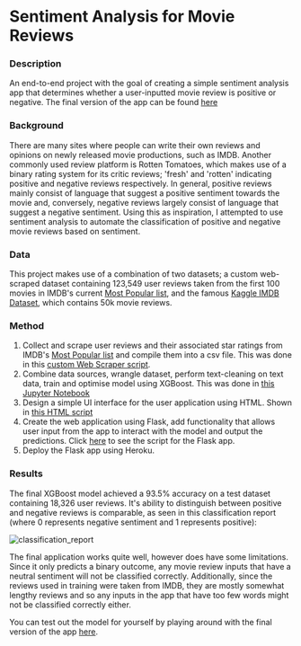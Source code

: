 # Sentiment Analysis for Movie Reviews

### Description

An end-to-end project with the goal of creating a simple sentiment analysis app that determines whether a user-inputted movie review is positive or negative. The final version of the app can be found [here](https://denzel-movie-sentiment-app.herokuapp.com)

### Background

There are many sites where people can write their own reviews and opinions on newly released movie productions, such as IMDB. Another commonly used review platform is Rotten Tomatoes, which makes use of a binary rating system for its critic reviews; 'fresh' and 'rotten' indicating positive and negative reviews respectively. In general, positive reviews mainly consist of language that suggest a positive sentiment towards the movie and, conversely, negative reviews largely consist of language that suggest a negative sentiment. Using this as inspiration, I attempted to use sentiment analysis to automate the classification of positive and negative movie reviews based on sentiment.

### Data

This project makes use of a combination of two datasets; a custom web-scraped dataset containing 123,549 user reviews taken from the first 100 movies in IMDB's current [Most Popular list](https://www.imdb.com/chart/moviemeter?pf_rd_m=A2FGELUUNOQJNL&pf_rd_p=470df400-70d9-4f35-bb05-8646a1195842&pf_rd_r=EPJ9NEX6DE771BWHSG8P&pf_rd_s=right-4&pf_rd_t=15506&pf_rd_i=top&ref_=chttp_ql_2), and the famous [Kaggle IMDB Dataset](https://www.kaggle.com/datasets/lakshmi25npathi/imdb-dataset-of-50k-movie-reviews), which contains 50k movie reviews.

### Method

1. Collect and scrape user reviews and their associated star ratings from IMDB's [Most Popular list](https://www.imdb.com/chart/moviemeter?pf_rd_m=A2FGELUUNOQJNL&pf_rd_p=470df400-70d9-4f35-bb05-8646a1195842&pf_rd_r=EPJ9NEX6DE771BWHSG8P&pf_rd_s=right-4&pf_rd_t=15506&pf_rd_i=top&ref_=chttp_ql_2) and compile them into a csv file. This was done in this [custom Web Scraper script](https://github.com/denzelabad/MovieReview-Sentiment-Analysis/blob/main/IMDB_WebScrape.py).
2. Combine data sources, wrangle dataset, perform text-cleaning on text data, train and optimise model using XGBoost. This was done in [this Jupyter Notebook](https://github.com/denzelabad/MovieReview-Sentiment-Analysis/blob/main/IMDB_Sentiment_Analysis.ipynb)
3. Design a simple UI interface for the user application using HTML. Shown in [this HTML script](https://github.com/denzelabad/MovieReview-Sentiment-Analysis/blob/main/IMDB_App/templates/IMDB_html.html)
4. Create the web application using Flask, add functionality that allows user input from the app to interact with the model and output the predictions. Click [here](https://github.com/denzelabad/MovieReview-Sentiment-Analysis/blob/main/IMDB_App/app.py) to see the script for the Flask app.
5. Deploy the Flask app using Heroku.

### Results

The final XGBoost model achieved a 93.5% accuracy on a test dataset containing 18,326 user reviews. It's ability to distinguish between positive and negative reviews is comparable, as seen in this classification report (where 0 represents negative sentiment and 1 represents positive):

![classification_report](https://user-images.githubusercontent.com/69582949/169747807-a4086ebb-504c-43f7-89c2-e1aeecb97ecd.png)

The final application works quite well, however does have some limitations. Since it only predicts a binary outcome, any movie review inputs that have a neutral sentiment will not be classified correctly. Additionally, since the reviews used in training were taken from IMDB, they are mostly somewhat lengthy reviews and so any inputs in the app that have too few words might not be classified correctly either.

You can test out the model for yourself by playing around with the final version of the app [here](https://denzel-movie-sentiment-app.herokuapp.com).
